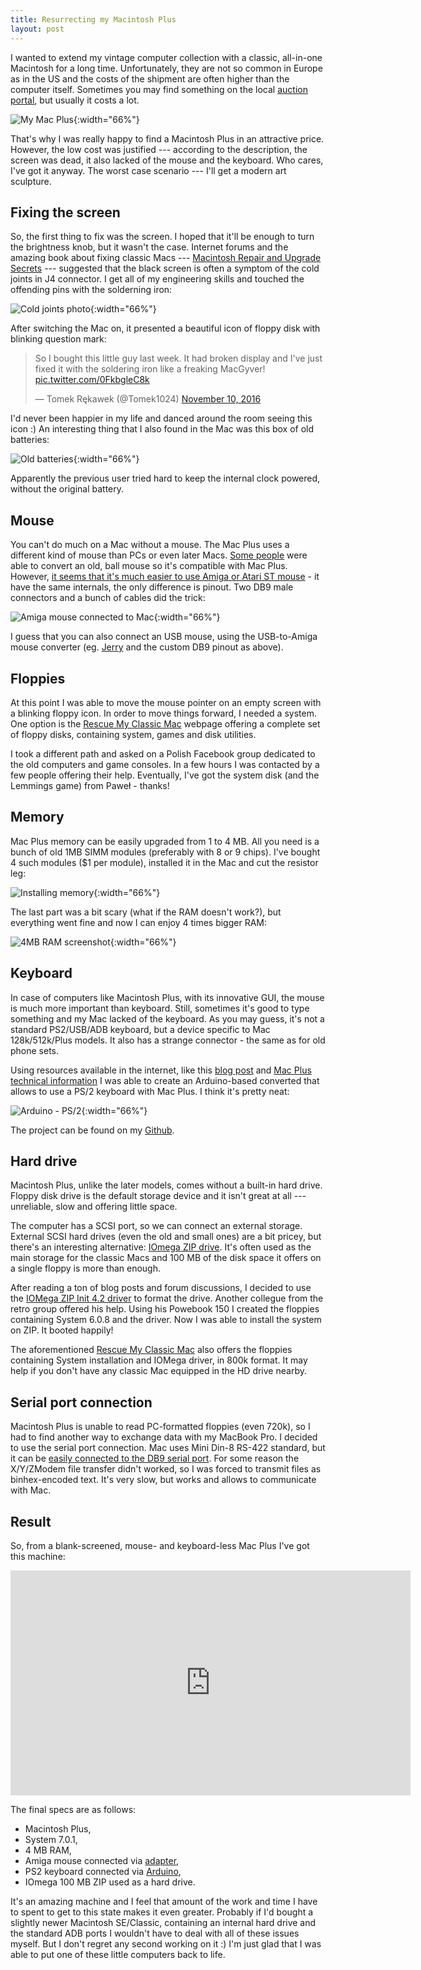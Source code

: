 ```yaml
---
title: Resurrecting my Macintosh Plus
layout: post
---
```


I wanted to extend my vintage computer collection with a classic, all-in-one Macintosh for a long time. Unfortunately, they are not so common in Europe as in the US and the costs of the shipment are often higher than the computer itself. Sometimes you may find something on the local [auction portal](http://www.allegro.pl), but usually it costs a lot.

![My Mac Plus](/assets/mac/mac-plus.jpg){:width="66%"}

That's why I was really happy to find a Macintosh Plus in an attractive price. However, the low cost was justified --- according to the description, the screen was dead, it also lacked of the mouse and the keyboard. Who cares, I've got it anyway. The worst case scenario --- I'll get a modern art sculpture.

<!--more-->

## Fixing the screen

So, the first thing to fix was the screen. I hoped that it'll be enough to turn the brightness knob, but it wasn't the case. Internet forums and the amazing book about fixing classic Macs --- [Macintosh Repair and Upgrade Secrets](http://vintageapple.org/macbooks/pdf/Macintosh_Repair_&_Upgrade_Secrets_1990.pdf) --- suggested that the black screen is often a symptom of the cold joints in J4 connector. I get all of my engineering skills and touched the offending pins with the solderning iron:

![Cold joints photo](/assets/mac/cold-joints.jpg){:width="66%"}

After switching the Mac on, it presented a beautiful icon of floppy disk with blinking question mark:

<blockquote class="twitter-tweet" data-lang="en"><p lang="en" dir="ltr">So I bought this little guy last week. It had broken display and I&#39;ve just fixed it with the soldering iron like a freaking MacGyver! <a href="https://t.co/0FkbgleC8k">pic.twitter.com/0FkbgleC8k</a></p>&mdash; Tomek Rękawek (@Tomek1024) <a href="https://twitter.com/Tomek1024/status/796697468578701312">November 10, 2016</a></blockquote>
<script async src="//platform.twitter.com/widgets.js" charset="utf-8"></script>

I'd never been happier in my life and danced around the room seeing this icon :) An interesting thing that I also found in the Mac was this box of old batteries:

![Old batteries](/assets/mac/old-batteries.jpg){:width="66%"}

Apparently the previous user tried hard to keep the internal clock powered, without the original battery.

## Mouse

You can't do much on a Mac without a mouse. The Mac Plus uses a different kind of mouse than PCs or even later Macs. [Some people](https://amazingdiy.wordpress.com/2012/11/13/macintosh-plus/) were able to convert an old, ball mouse so it's compatible with Mac Plus. However, [it seems that it's much easier to use Amiga or Atari ST mouse](http://blog.syrinxsystems.co.uk/mac-plus-mouse-alternatives/) - it have the same internals, the only difference is pinout. Two DB9 male connectors and a bunch of cables did the trick:

![Amiga mouse connected to Mac](/assets/mac/amiga-to-mac-mouse.jpg){:width="66%"}

I guess that you can also connect an USB mouse, using the USB-to-Amiga mouse converter (eg. [Jerry](https://www.youtube.com/watch?v=83MrU-ruuwg) and the custom DB9 pinout as above).

## Floppies

At this point I was able to move the mouse pointer on an empty screen with a blinking floppy icon. In order to move things forward, I needed a system. One option is the [Rescue My Classic Mac](http://rescuemyclassicmac.com/) webpage offering a complete set of floppy disks, containing system, games and disk utilities.

I took a different path and asked on a Polish Facebook group dedicated to the old computers and game consoles. In a few hours I was contacted by a few people offering their help. Eventually, I've got the system disk (and the Lemmings game) from Paweł - thanks!

## Memory

Mac Plus memory can be easily upgraded from 1 to 4 MB. All you need is a bunch of old 1MB SIMM modules (preferably with 8 or 9 chips). I've bought 4 such modules ($1 per module), installed it in the Mac and cut the resistor leg:

![Installing memory](/assets/mac/installing-memory.jpg){:width="66%"}

The last part was a bit scary (what if the RAM doesn't work?), but everything went fine and now I can enjoy 4 times bigger RAM:

![4MB RAM screenshot](/assets/mac/4mb-ram-screenshot.jpg){:width="66%"}

## Keyboard

In case of computers like Macintosh Plus, with its innovative GUI, the mouse is much more important than keyboard. Still, sometimes it's good to type something and my Mac lacked of the keyboard. As you may guess, it's not a standard PS2/USB/ADB keyboard, but a device specific to Mac 128k/512k/Plus models. It also has a strange connector - the same as for old phone sets.

Using resources available in the internet, like this [blog post](http://www.synack.net/~bbraun/mackbd/index.html) and [Mac Plus technical information](http://www.mac.linux-m68k.org/devel/plushw.php) I was able to create an Arduino-based converted that allows to use a PS/2 keyboard with Mac Plus. I think it's pretty neat:

![Arduino - PS/2](/assets/mac/arduino-ps2.jpg){:width="66%"}

The project can be found on my [Github](https://github.com/trekawek/mac-plus-ps2).

## Hard drive

Macintosh Plus, unlike the later models, comes without a built-in hard drive. Floppy disk drive is the default storage device and it isn't great at all --- unreliable, slow and offering little space.

The computer has a SCSI port, so we can connect an external storage. External SCSI hard drives (even the old and small ones) are a bit pricey, but there's an interesting alternative: [IOmega ZIP drive](https://en.wikipedia.org/wiki/Zip_drive). It's often used as the main storage for the classic Macs and 100 MB of the disk space it offers on a single floppy is more than enough.

After reading a ton of blog posts and forum discussions, I decided to use the [IOMega ZIP Init 4.2 driver](http://www.jagshouse.com/zipMacPlus.html) to format the drive. Another collegue from the retro group offered his help. Using his Powebook 150 I created the floppies containing System 6.0.8 and the driver. Now I was able to install the system on ZIP. It booted happily!

The aforementioned [Rescue My Classic Mac](http://rescuemyclassicmac.com/) also offers the floppies containing System installation and IOMega driver, in 800k format. It may help if you don't have any classic Mac equipped in the HD drive nearby.

## Serial port connection

Macintosh Plus is unable to read PC-formatted floppies (even 720k), so I had to find another way to exchange data with my MacBook Pro. I decided to use the serial port connection. Mac uses Mini Din-8 RS-422 standard, but it can be [easily connected to the DB9 serial port](http://www.ccadams.org/se/serial.html). For some reason the X/Y/ZModem file transfer didn't worked, so I was forced to transmit files as binhex-encoded text. It's very slow, but works and allows to communicate with Mac.

## Result

So, from a blank-screened, mouse- and keyboard-less Mac Plus I've got this machine:

<iframe width="640" height="360" src="https://www.youtube.com/embed/8yNqfdFHXmI" frameborder="0" allowfullscreen></iframe>

The final specs are as follows:

* Macintosh Plus,
* System 7.0.1,
* 4 MB RAM,
* Amiga mouse connected via [adapter](http://blog.syrinxsystems.co.uk/mac-plus-mouse-alternatives),
* PS2 keyboard connected via [Arduino](https://github.com/trekawek/mac-plus-ps2),
* IOmega 100 MB ZIP used as a hard drive.

It's an amazing machine and I feel that amount of the work and time I have to spent to get to this state makes it even greater. Probably if I'd bought a slightly newer Macintosh SE/Classic, containing an internal hard drive and the standard ADB ports I wouldn't have to deal with all of these issues myself. But I don't regret any second working on it :) I'm just glad that I was able to put one of these little computers back to life.
